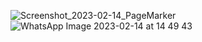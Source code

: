 ![Screenshot_2023-02-14_PageMarker](https://user-images.githubusercontent.com/83157814/218692488-e05396c9-0c47-441b-a828-9c48dae7a4a0.png)
​![WhatsApp Image 2023-02-14 at 14 49 43](https://user-images.githubusercontent.com/83157814/218692629-2d565fc4-e3fb-4e92-a4d2-aefe0e11bba5.jpg)
